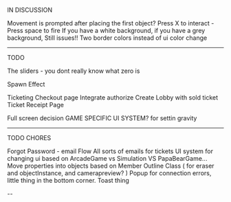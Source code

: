 IN DISCUSSION

Movement is prompted after placing the first object?
Press X to interact - Press space to fire
If you have a white background, if you have a grey background, Still issues!! Two border colors instead of ui color change

--- 
TODO

The sliders - you dont really know what zero is

Spawn Effect

Ticketing
  Checkout page
    Integrate authorize
    Create Lobby with sold ticket
  Ticket Receipt Page

Full screen decision
  GAME SPECIFIC UI SYSTEM? for settin gravity

---
TODO CHORES

Forgot Password - email Flow
All sorts of emails for tickets
UI system for changing ui based on ArcadeGame vs Simulation VS PapaBearGame...
Move properties into objects based on Member
Outline Class ( for eraser and objectInstance, and camerapreview? )
Popup for connection errors, little thing in the bottom corner. Toast thing

--

